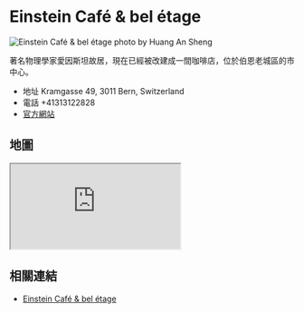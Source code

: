 # Einstein Café & bel étage

![Einstein Café & bel étage photo by Huang An Sheng](https://i.imgur.com/ZIbnamN.jpg)

著名物理學家愛因斯坦故居，現在已經被改建成一間咖啡店，位於伯恩老城區的市中心。

- 地址 Kramgasse 49, 3011 Bern, Switzerland
- 電話 +41313122828
- [官方網站](https://einstein-cafe.ch/)

## 地圖

<iframe src="https://www.google.com/maps/embed?pb=!1m18!1m12!1m3!1d2723.707806111703!2d7.447397511687951!3d46.94778163311954!2m3!1f0!2f0!3f0!3m2!1i1024!2i768!4f13.1!3m3!1m2!1s0x478e39c389691b39%3A0xc40bef45972a7f79!2zRWluc3RlaW4gQ2Fmw6kgJiBiZWwgw6l0YWdl!5e0!3m2!1sen!2stw!4v1690741711122!5m2!1sen!2stw" allowfullscreen="" loading="lazy" referrerpolicy="no-referrer-when-downgrade"></iframe>

## 相關連結

- [Einstein Café & bel étage](https://einstein-cafe.ch/)
